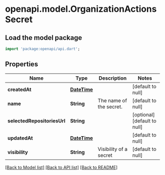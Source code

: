 # openapi.model.OrganizationActionsSecret

## Load the model package
```dart
import 'package:openapi/api.dart';
```

## Properties
Name | Type | Description | Notes
------------ | ------------- | ------------- | -------------
**createdAt** | [**DateTime**](DateTime.md) |  | [default to null]
**name** | **String** | The name of the secret. | [default to null]
**selectedRepositoriesUrl** | **String** |  | [optional] [default to null]
**updatedAt** | [**DateTime**](DateTime.md) |  | [default to null]
**visibility** | **String** | Visibility of a secret | [default to null]

[[Back to Model list]](../README.md#documentation-for-models) [[Back to API list]](../README.md#documentation-for-api-endpoints) [[Back to README]](../README.md)


